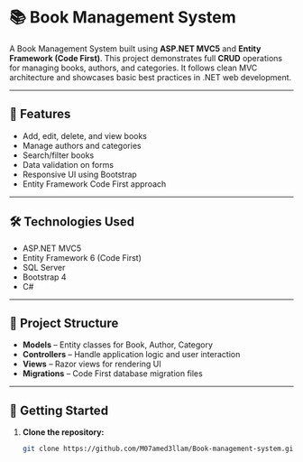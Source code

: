 # 📚 Book Management System

A Book Management System built using **ASP.NET MVC5** and **Entity Framework (Code First)**. This project demonstrates full **CRUD** operations for managing books, authors, and categories. It follows clean MVC architecture and showcases basic best practices in .NET web development.

---

## 🚀 Features

- Add, edit, delete, and view books
- Manage authors and categories
- Search/filter books
- Data validation on forms
- Responsive UI using Bootstrap
- Entity Framework Code First approach

---

## 🛠️ Technologies Used

- ASP.NET MVC5
- Entity Framework 6 (Code First)
- SQL Server
- Bootstrap 4
- C#

---

## 📂 Project Structure

- **Models** – Entity classes for Book, Author, Category
- **Controllers** – Handle application logic and user interaction
- **Views** – Razor views for rendering UI
- **Migrations** – Code First database migration files

---

## 🏁 Getting Started

1. **Clone the repository:**

   ```bash
   git clone https://github.com/M07amed3llam/Book-management-system.git

